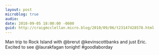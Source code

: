 ```yaml
---
layout: post
microblog: true
audio: 
date: 2010-09-05 18:00:00 -0600
guid: http://craigmcclellan.micro.blog/2010/09/06/t23147428578.html
---
```

Man trip to Rock Island with @brerut @kevinscottbanks and just Eric. Excited to see @laurakfagan tonight! #goodlaborday
